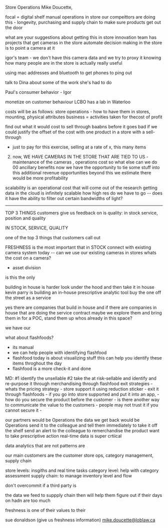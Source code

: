 Store Operations 
Mike Doucette,

focal = digital shelf 
manual operations in store 
our compeittors are doing this - 
longevity, purchasing and supply chain to make sure products get out the door

what are your suggestions about getting this in store
innovation team has projects that get cameras in the store
automate decision making in the store is to point a camera at it

igor's team - we don't have this camera data and we try to proxy it 
knowing how many people are in the store is actually really useful 

using mac addresses and bluetooth to get phones to ping out

talk to Dina about some of the work she's had to do 

Paul's consumer behavior - Igor

monetize on customer behaviour 
LCBO has a lab in Waterloo 

costs will be as follows: 
store operations - how to have them in stores, mounting, physical attributes
business = activities taken for thecost of profit 

find out what it would cost to sell through baabns before it goes bad 
if we could justify the offset of the cost with one product in a store with a sell-through
* just to pay for this exercise, selling at a rate of x, this many items
2. now, WE HAVE CAMERAS IN THE STORE THAT ARE TIED TO US - maintenance of the cameras , operations cost
so what else can we do 00 ancillary benefits
now we have the opportunity to tie some stuff into this 
additional revenue opportunities beyond this 
we estimate there would be more profitability 

scalability is an operational cost that will come out of the research
getting data in the cloud is infinitely scalable 
how high res do we have to go -- does it have the ability to filter out certain bandwidths of light?

---- 

TOP 3 THINGS customers give us feedback on is quality: 
in stock service, position and quality

IN STOCK, SERVICE, QUALITY 

one of the top 3 things that customers call out

FRESHNESS is the most important that in STOCK 
connect with existing camera system today -- can we use our existing cameras in stores 
whats the cost on a camera? 
- asset division


is this the only 

building in house is harder
look under the hood and then take it in house
kevin parry is building an in-house prescriptive analytic tool 
buy the one off the street as a service

yes there are companies that build in house and if there are companies in house that are doing the service contract 
maybe we explore them and bring them in for a POC, stand them up 
whos already in this space? 

we have our 

what about flashfoods? 
- its manual 
- we can help people with identifying flashfood
- flashfood today is about visualizing stuff 
this can help you identify these items throghout the day 
- flashfood is a more check-it and done

MD:
#1  identify the unsellable
#2  take the at risk-sellable and identify and re-purpose it through merchandising through flashfood exit strategies
	- whats the pricing strategy 
	- store support it using reduction sticker
	- exit it through flashfoods
	- if you go into store supported and put it into an app, 
		- how do you secure the product before the customer
		- is there another way to communicate the value to the customers 
		- people may not trust it if you cannot secure it 
		-

our partners would be Operations
the data we get back would be Operations
send it to the colleague and tell them immediately to take it off the shelf
send an alert to the colleague to remerchandise the product
want to take prescriptive action
real-time data is super crtiical

data analytics that are not patterns are 

our main customers are the customer
store ops, category management, supply chain

store levels: insgiths and real time tasks
category level: help with category assessment
supply chain: to manage inventory level and flow 

don't overcommit
if a third party is 

the data we feed to suppply chain then will help them figure out if their days on hadn are too much 

freshness is one of their values to their 

sue donaldson (give us freshness information)
mike.doucette@loblaw.ca

